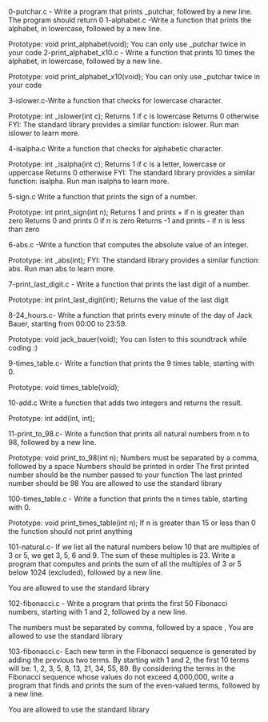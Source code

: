 0-putchar.c - Write a program that prints _putchar, followed by a new line.
The program should return 0
1-alphabet.c -Write a function that prints the alphabet, in lowercase, followed by a new line.

Prototype: void print_alphabet(void);
You can only use _putchar twice in your code
2-print_alphabet_x10.c - Write a function that prints 10 times the alphabet, in lowercase, followed by a new line.

Prototype: void print_alphabet_x10(void);
You can only use _putchar twice in your code

3-islower.c-Write a function that checks for lowercase character.

Prototype: int _islower(int c);
Returns 1 if c is lowercase
Returns 0 otherwise
FYI: The standard library provides a similar function: islower. Run man islower to learn more.

4-isalpha.c Write a function that checks for alphabetic character.

Prototype: int _isalpha(int c);
Returns 1 if c is a letter, lowercase or uppercase
Returns 0 otherwise
FYI: The standard library provides a similar function: isalpha. Run man isalpha to learn more.

5-sign.c Write a function that prints the sign of a number.

Prototype: int print_sign(int n);
Returns 1 and prints + if n is greater than zero
Returns 0 and prints 0 if n is zero
Returns -1 and prints - if n is less than zero

6-abs.c -Write a function that computes the absolute value of an integer.

Prototype: int _abs(int);
FYI: The standard library provides a similar function: abs. Run man abs to learn more.

7-print_last_digit.c - Write a function that prints the last digit of a number.

Prototype: int print_last_digit(int);
Returns the value of the last digit

8-24_hours.c- Write a function that prints every minute of the day of Jack Bauer, starting from 00:00 to 23:59.

Prototype: void jack_bauer(void);
You can listen to this soundtrack while coding :)

9-times_table.c- Write a function that prints the 9 times table, starting with 0.

Prototype: void times_table(void);

10-add.c Write a function that adds two integers and returns the result.

Prototype: int add(int, int);

11-print_to_98.c- Write a function that prints all natural numbers from n to 98, followed by a new line.

Prototype: void print_to_98(int n);
Numbers must be separated by a comma, followed by a space
Numbers should be printed in order
The first printed number should be the number passed to your function
The last printed number should be 98
You are allowed to use the standard library

100-times_table.c - Write a function that prints the n times table, starting with 0.

Prototype: void print_times_table(int n);
If n is greater than 15 or less than 0 the function should not print anything

101-natural.c- If we list all the natural numbers below 10 that are multiples of 3 or 5, we get 3, 5, 6 and 9. The sum of these multiples is 23. Write a program that computes and prints the sum of all the multiples of 3 or 5 below 1024 (excluded), followed by a new line.

You are allowed to use the standard library

102-fibonacci.c - Write a program that prints the first 50 Fibonacci numbers, starting with 1 and 2, followed by a new line.

The numbers must be separated by comma, followed by a space , 
You are allowed to use the standard library

103-fibonacci.c- Each new term in the Fibonacci sequence is generated by adding the previous two terms. By starting with 1 and 2, the first 10 terms will be: 1, 2, 3, 5, 8, 13, 21, 34, 55, 89. By considering the terms in the Fibonacci sequence whose values do not exceed 4,000,000, write a program that finds and prints the sum of the even-valued terms, followed by a new line.

You are allowed to use the standard library
